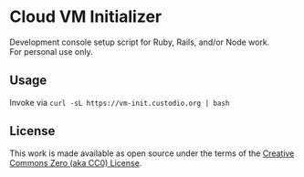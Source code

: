 # Cloud VM Initializer

Development console setup script for Ruby, Rails, and/or Node work.
<br />
For personal use only.


## Usage

Invoke via `curl -sL https://vm-init.custodio.org | bash`


## License

This work is made available as open source under the terms of the [Creative Commons Zero (aka CC0) License](https://www.gnu.org/licenses/license-list.html#CC0).

